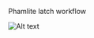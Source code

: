 Phamlite latch workflow

![Alt text](https://github.com/mjoh223/phamlite/blob/master/phamlite_screenshot.png)

